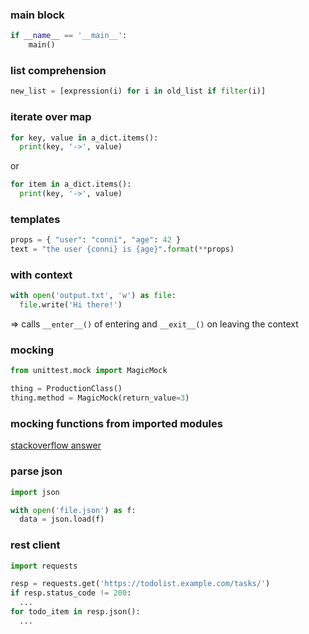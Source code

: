 ### main block

```python
if __name__ == '__main__':
    main()
```

### list comprehension

```python
new_list = [expression(i) for i in old_list if filter(i)]
```

### iterate over map
```python
for key, value in a_dict.items():
  print(key, '->', value)
```

or

```python
for item in a_dict.items():
  print(key, '->', value)
```

### templates

```python
props = { "user": "conni", "age": 42 }
text = "the user {conni} is {age}".format(**props)
```

### with context

```python
with open('output.txt', 'w') as file:
  file.write('Hi there!')
```

=> calls ```__enter__()``` of entering and ```__exit__()``` on leaving the context

### mocking

```python
from unittest.mock import MagicMock

thing = ProductionClass()
thing.method = MagicMock(return_value=3)
```
### mocking functions from imported modules
[stackoverflow answer](https://stackoverflow.com/questions/16134281/python-mocking-a-function-from-an-imported-module)

### parse json

```python
import json

with open('file.json') as f:
  data = json.load(f)
```

### rest client
```python
import requests

resp = requests.get('https://todolist.example.com/tasks/')
if resp.status_code != 200:
  ...
for todo_item in resp.json():
  ...
```
